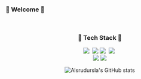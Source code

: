 ### 👋 Welcome 👋

<!--
**alsrudursla/alsrudursla** is a ✨ _special_ ✨ repository because its `README.md` (this file) appears on your GitHub profile.

Here are some ideas to get you started:

- 🔭 I’m currently working on ...
- 🌱 I’m currently learning ...
- 👯 I’m looking to collaborate on ...
- 🤔 I’m looking for help with ...
- 💬 Ask me about ...
- 📫 How to reach me: ...
- 😄 Pronouns: ...
- ⚡ Fun fact: ...
-->

<div align="center">
<br/>
<h3 align="center">🐳 Tech Stack 🐳</h3>
<p align="center">
   <img src="https://img.shields.io/badge/Java-007396?style=flat-square&logo=Java&logoColor=white"/></a>&nbsp
   <img src="https://img.shields.io/badge/Spring%20Boot-6DB33F?style=flat-square&logo=Spring%20Boot&logoColor=white"/>
   <img src="https://img.shields.io/badge/Python-3766AB?style=flat-square&logo=Python&logoColor=white"/></a>&nbsp 
  <img src="https://img.shields.io/badge/Django-092E20?style=flat-square&logo=Django&logoColor=white"/></a>&nbsp 
  <br/>
  <img src="https://img.shields.io/badge/Mysql-E6B91E?style=flat-square&logo=MySql&logoColor=white"/></a>
  <img src="https://img.shields.io/badge/PostgreSQL-4169E1?style=flat-
square&logo=PostgreSQL&logoColor=white"/>

</p>


![Alsrudursla's GitHub stats](https://github-readme-stats.vercel.app/api?username=alsrudursla&show_icons=true&theme=radical)
  
</div>
